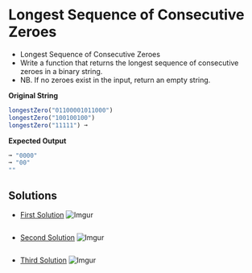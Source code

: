 # Longest Sequence of Consecutive Zeroes

- Longest Sequence of Consecutive Zeroes
- Write a function that returns the longest sequence of consecutive zeroes in a binary string.
- NB. If no zeroes exist in the input, return an empty string.

**Original String**

```javascript
longestZero("01100001011000")
longestZero("100100100")
longestZero("11111") ➞
```

**Expected Output**

```javascript
➞ "0000"
➞ "00"
""
```

## Solutions

- [First Solution](tree/first-solution)
  ![Imgur](https://i.imgur.com/dfu6eEB.png)

  ```javascript
  ```

- [Second Solution]()
  ![Imgur]()

  ```javascript
  ```

- [Third Solution]()
  ![Imgur]()

  ```javascript
  ```
